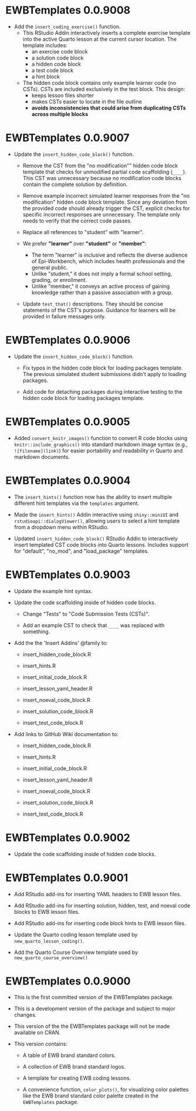 # EWBTemplates 0.0.9008

- Add the `insert_coding_exercise()` function.
  - This RStudio Addin interactively inserts a complete exercise template into the active Quarto lesson at the current cursor location. The template includes:
    - an exercise code block
    - a solution code block
    - a hidden code block
    - a test code block
    - a hint block
  - The hidden code block contains only example learner code (no CSTs). CSTs are included exclusively in the test block. This design:
    - keeps lesson files shorter
    - makes CSTs easier to locate in the file outline
    - **avoids inconsistencies that could arise from duplicating CSTs across multiple blocks**

# EWBTemplates 0.0.9007

- Update the `insert_hidden_code_block()` function.

  - Remove the CST from the "no modification"" hidden code block template that checks for unmodified partial code scaffolding (`____`). This CST was unnecessary because no modification code blocks contain the complete solution by definition.
  
  - Remove example incorrect simulated learner responses from the "no modification" hidden code block template. Since any deviation from the provided code should already trigger the CST, explicit checks for specific incorrect responses are unnecessary. The template only needs to verify that the correct code passes.
  
  - Replace all references to "student" with "learner".
  
  - We prefer **"learner"** over **"student"** or **"member"**:
  
    - The term "learner" is inclusive and reflects the diverse audience of Epi-Workbench, which includes health professionals and the general public.
    - Unlike "student," it does not imply a formal school setting, grading, or enrollment.
    - Unlike "member," it conveys an active process of gaining knowledge rather than a passive association with a group.
    
  - Update `test_that()` descriptions. They should be concise statements of the CST's purpose. Guidance for learners will be provided in failure messages only.

# EWBTemplates 0.0.9006

- Update the `insert_hidden_code_block()` function.

  - Fix typos in the hidden code block for loading packages template. The previous simulated student submissions didn't apply to loading packages.
  
  - Add code for detaching packages during interactive testing to the hidden code block for loading packages template.

# EWBTemplates 0.0.9005

- Added `convert_knitr_images()` function to convert R code blocks using `knitr::include_graphics()` into standard markdown image syntax (e.g., `![filename](link)`) for easier portability and readability in Quarto and markdown documents.

# EWBTemplates 0.0.9004

- The `insert_hints()` function now has the ability to insert multiple different hint templates via the `templates` argument.

- Made the `insert_hints()` Addin interactive using `shiny::miniUI` and `rstudioapi::dialogViewer()`, allowing users to select a hint template from a dropdown menu within RStudio.

- Updated `insert_hidden_code_block()` RStudio Addin to interactively insert templated CST code blocks into Quarto lessons. Includes support for "default", "no_mod", and "load_package" templates.

# EWBTemplates 0.0.9003

- Update the example hint syntax.

- Update the code scaffolding inside of hidden code blocks.
  
  - Change "Tests" to "Code Submission Tests (CSTs)".
  
  - Add an example CST to check that `____` was replaced with something.
  
- Add the the 'Insert Addins' @family to:

  - insert_hidden_code_block.R
  
  - insert_hints.R
  
  - insert_initial_code_block.R
  
  - insert_lesson_yaml_header.R
  
  - insert_noeval_code_block.R
  
  - insert_solution_code_block.R
  
  - insert_test_code_block.R
  
- Add links to GitHub Wiki documentation to:

  - insert_hidden_code_block.R
  
  - insert_hints.R
  
  - insert_initial_code_block.R
  
  - insert_lesson_yaml_header.R
  
  - insert_noeval_code_block.R
  
  - insert_solution_code_block.R
  
  - insert_test_code_block.R

# EWBTemplates 0.0.9002

- Update the code scaffolding inside of hidden code blocks.

# EWBTemplates 0.0.9001

- Add RStudio add-ins for inserting YAML headers to EWB lesson files.

- Add RStudio add-ins for inserting solution, hidden, test, and noeval code blocks to EWB lesson files.

- Add RStudio add-ins for inserting code block hints to EWB lesson files.

- Update the Quarto coding lesson template used by `new_quarto_lesson_coding()`.

- Add the Quarto Course Overview template used by `new_quarto_course_overview()`

# EWBTemplates 0.0.9000

- This is the first committed version of the EWBTemplates package.

- This is a development version of the package and subject to major changes.

- This version of the the EWBTemplates package will not be made available on
CRAN.

- This version contains:

  - A table of EWB brand standard colors.

  - A collection of EWB brand standard logos.

  - A template for creating EWB coding lessons.

  - A convenience function, `color_plots()`, for visualizing color palettes
  like the EWB brand standard color palette created in the `EWBTemplates`
  package.
